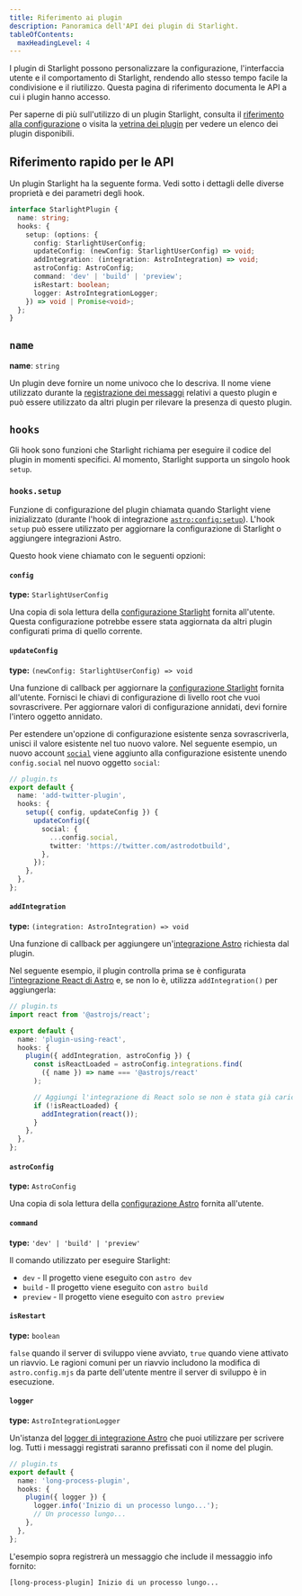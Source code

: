 ```yaml
---
title: Riferimento ai plugin
description: Panoramica dell'API dei plugin di Starlight.
tableOfContents:
  maxHeadingLevel: 4
---
```


I plugin di Starlight possono personalizzare la configurazione, l'interfaccia utente e il comportamento di Starlight, rendendo allo stesso tempo facile la condivisione e il riutilizzo.
Questa pagina di riferimento documenta le API a cui i plugin hanno accesso.

Per saperne di più sull'utilizzo di un plugin Starlight, consulta il [riferimento alla configurazione](/it/reference/configuration/#plugins) o visita la [vetrina dei plugin](/it/resources/plugins/#plugins) per vedere un elenco dei plugin disponibili.

## Riferimento rapido per le API

Un plugin Starlight ha la seguente forma.
Vedi sotto i dettagli delle diverse proprietà e dei parametri degli hook.

```ts
interface StarlightPlugin {
  name: string;
  hooks: {
    setup: (options: {
      config: StarlightUserConfig;
      updateConfig: (newConfig: StarlightUserConfig) => void;
      addIntegration: (integration: AstroIntegration) => void;
      astroConfig: AstroConfig;
      command: 'dev' | 'build' | 'preview';
      isRestart: boolean;
      logger: AstroIntegrationLogger;
    }) => void | Promise<void>;
  };
}
```

## `name`

**name**: `string`

Un plugin deve fornire un nome univoco che lo descriva. Il nome viene utilizzato durante la [registrazione dei messaggi](#logger) relativi a questo plugin e può essere utilizzato da altri plugin per rilevare la presenza di questo plugin.

## `hooks`

Gli hook sono funzioni che Starlight richiama per eseguire il codice del plugin in momenti specifici. Al momento, Starlight supporta un singolo hook `setup`.

### `hooks.setup`

Funzione di configurazione del plugin chiamata quando Starlight viene inizializzato (durante l'hook di integrazione [`astro:config:setup`](https://docs.astro.build/it/reference/integrations-reference/#astroconfigsetup)).
L'hook `setup` può essere utilizzato per aggiornare la configurazione di Starlight o aggiungere integrazioni Astro.

Questo hook viene chiamato con le seguenti opzioni:

#### `config`

**type:** `StarlightUserConfig`

Una copia di sola lettura della [configurazione Starlight](/it/reference/configuration) fornita all'utente.
Questa configurazione potrebbe essere stata aggiornata da altri plugin configurati prima di quello corrente.

#### `updateConfig`

**type:** `(newConfig: StarlightUserConfig) => void`

Una funzione di callback per aggiornare la [configurazione Starlight](/it/reference/configuration) fornita all'utente.
Fornisci le chiavi di configurazione di livello root che vuoi sovrascrivere.
Per aggiornare valori di configurazione annidati, devi fornire l'intero oggetto annidato.

Per estendere un'opzione di configurazione esistente senza sovrascriverla, unisci il valore esistente nel tuo nuovo valore.
Nel seguente esempio, un nuovo account [`social`](/it/reference/configuration/#social) viene aggiunto alla configurazione esistente unendo `config.social` nel nuovo oggetto `social`:

```ts {6-11}
// plugin.ts
export default {
  name: 'add-twitter-plugin',
  hooks: {
    setup({ config, updateConfig }) {
      updateConfig({
        social: {
          ...config.social,
          twitter: 'https://twitter.com/astrodotbuild',
        },
      });
    },
  },
};
```

#### `addIntegration`

**type:** `(integration: AstroIntegration) => void`

Una funzione di callback per aggiungere un'[integrazione Astro](https://docs.astro.build/it/reference/integrations-reference/) richiesta dal plugin.

Nel seguente esempio, il plugin controlla prima se è configurata [l'integrazione React di Astro](https://docs.astro.build/it/guides/integrations-guide/react/) e, se non lo è, utilizza `addIntegration()` per aggiungerla:

```ts {14} "addIntegration,"
// plugin.ts
import react from '@astrojs/react';

export default {
  name: 'plugin-using-react',
  hooks: {
    plugin({ addIntegration, astroConfig }) {
      const isReactLoaded = astroConfig.integrations.find(
        ({ name }) => name === '@astrojs/react'
      );

      // Aggiungi l'integrazione di React solo se non è stata già caricata.
      if (!isReactLoaded) {
        addIntegration(react());
      }
    },
  },
};
```

#### `astroConfig`

**type:** `AstroConfig`

Una copia di sola lettura della [configurazione Astro](https://docs.astro.build/it/reference/configuration-reference/) fornita all'utente.

#### `command`

**type:** `'dev' | 'build' | 'preview'`

Il comando utilizzato per eseguire Starlight:

- `dev` - Il progetto viene eseguito con `astro dev`
- `build` - Il progetto viene eseguito con `astro build`
- `preview` - Il progetto viene eseguito con `astro preview`

#### `isRestart`

**type:** `boolean`

`false` quando il server di sviluppo viene avviato, `true` quando viene attivato un riavvio.
Le ragioni comuni per un riavvio includono la modifica di `astro.config.mjs` da parte dell'utente mentre il server di sviluppo è in esecuzione.

#### `logger`

**type:** `AstroIntegrationLogger`

Un'istanza del [logger di integrazione Astro](https://docs.astro.build/it/reference/integrations-reference/#astrointegrationlogger) che puoi utilizzare per scrivere log.
Tutti i messaggi registrati saranno prefissati con il nome del plugin.

```ts {6}
// plugin.ts
export default {
  name: 'long-process-plugin',
  hooks: {
    plugin({ logger }) {
      logger.info('Inizio di un processo lungo...');
      // Un processo lungo...
    },
  },
};
```

L'esempio sopra registrerà un messaggio che include il messaggio info fornito:

```shell
[long-process-plugin] Inizio di un processo lungo...
```
